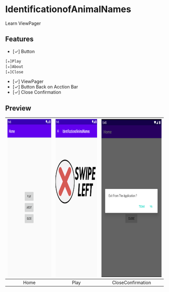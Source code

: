 # IdentificationofAnimalNames
Learn ViewPager

## Features
- [✓] Button 
```Bash
[✯]Play
[✯]About 
[✯]Close
```
- [✓] ViewPager
- [✓] Button Back on Acction Bar
- [✓] Close Confirmation

## Preview
|<img src="https://raw.githubusercontent.com/PwS/IdentificationofAnimalNames/master/Homepage.PNG" alt="Home" width="300px" height="500px" />|<img src="https://raw.githubusercontent.com/PwS/IdentificationofAnimalNames/master/Swipe.PNG" alt="Play" width="300px" height="500px" />|<img src="https://raw.githubusercontent.com/PwS/IdentificationofAnimalNames/master/Close.PNG" alt="Close Confirmation" width="300px" height="500px" />|
|:---:|:---:|:---:|
|Home|Play|CloseConfirmation|
